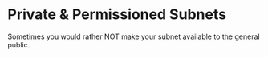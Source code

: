 # Private & Permissioned Subnets

Sometimes you would rather NOT make your subnet available to the general public.

